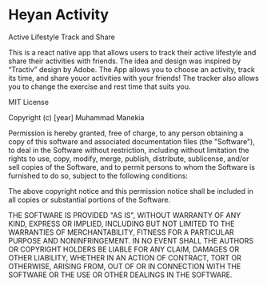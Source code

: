 # Heyan Activity
Active Lifestyle Track and Share

This is a react native app that allows users to track their active lifestyle and share their activities with friends. The idea and design was inspired by “Tractiv” design by Adobe.
The App allows you to choose an activity, track its time, and share youor activities with your friends! The tracker also allows you to change the exercise and rest time that suits you.

MIT License

Copyright (c) [year] Muhammad Manekia

Permission is hereby granted, free of charge, to any person obtaining a copy
of this software and associated documentation files (the "Software"), to deal
in the Software without restriction, including without limitation the rights
to use, copy, modify, merge, publish, distribute, sublicense, and/or sell
copies of the Software, and to permit persons to whom the Software is
furnished to do so, subject to the following conditions:

The above copyright notice and this permission notice shall be included in all
copies or substantial portions of the Software.

THE SOFTWARE IS PROVIDED "AS IS", WITHOUT WARRANTY OF ANY KIND, EXPRESS OR
IMPLIED, INCLUDING BUT NOT LIMITED TO THE WARRANTIES OF MERCHANTABILITY,
FITNESS FOR A PARTICULAR PURPOSE AND NONINFRINGEMENT. IN NO EVENT SHALL THE
AUTHORS OR COPYRIGHT HOLDERS BE LIABLE FOR ANY CLAIM, DAMAGES OR OTHER
LIABILITY, WHETHER IN AN ACTION OF CONTRACT, TORT OR OTHERWISE, ARISING FROM,
OUT OF OR IN CONNECTION WITH THE SOFTWARE OR THE USE OR OTHER DEALINGS IN THE
SOFTWARE.
